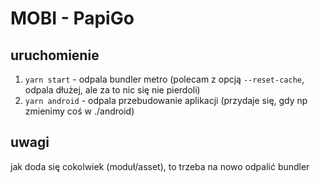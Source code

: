 # MOBI - PapiGo

## uruchomienie

1. `yarn start` - odpala bundler metro (polecam z opcją `--reset-cache`, odpala dłużej, ale za to nic się nie pierdoli)
2. `yarn android` - odpala przebudowanie aplikacji (przydaje się, gdy np zmienimy coś w ./android)

## uwagi

jak doda się cokolwiek (moduł/asset), to trzeba na nowo odpalić bundler
